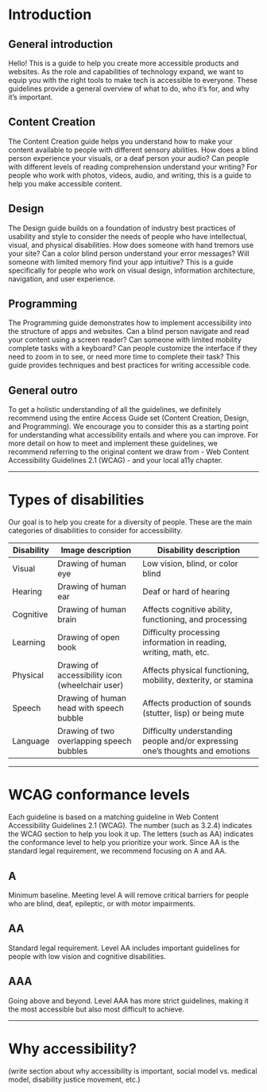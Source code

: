 # Introduction

## General introduction
Hello! This is a guide to help you create more accessible products and websites. As the role and capabilities of technology expand, we want to equip you with the right tools to make tech is accessible to everyone. These guidelines provide a general overview of what to do, who it’s for, and why it’s important.

## Content Creation
The Content Creation guide helps you understand how to make your content available to people with different sensory abilities. How does a blind person experience your visuals, or a deaf person your audio? Can people with different levels of reading comprehension understand your writing? For people who work with photos, videos, audio, and writing, this is a guide to help you make accessible content.

## Design
The Design guide builds on a foundation of industry best practices of usability and style to consider the needs of people who have intellectual, visual, and physical disabilities. How does someone with hand tremors use your site? Can a color blind person understand your error messages? Will someone with limited memory find your app intuitive? This is a guide specifically for people who work on visual design, information architecture, navigation, and user experience.

## Programming
The Programming guide demonstrates how to implement accessibility into the structure of apps and websites. Can a blind person navigate and read your content using a screen reader? Can someone with limited mobility complete tasks with a keyboard? Can people customize the interface if they need to zoom in to see, or need more time to complete their task? This guide provides techniques and best practices for writing accessible code.

## General outro
To get a holistic understanding of all the guidelines, we definitely recommend using the entire Access Guide set (Content Creation, Design, and Programming). We encourage you to consider this as a starting point for understanding what accessibility entails and where you can improve. For more detail on how to meet and implement these guidelines, we recommend referring to the original content we draw from - Web Content Accessibility Guidelines 2.1 (WCAG) - and your local a11y chapter.

***

# Types of disabilities
Our goal is to help you create for a diversity of people. These are the main categories of disabilities to consider for accessibility.

| Disability | Image description | Disability description |
| --- | --- | --- |
| Visual | Drawing of human eye | Low vision, blind, or color blind |
| Hearing | Drawing of human ear | Deaf or hard of hearing |
| Cognitive | Drawing of human brain | Affects cognitive ability, functioning, and processing |
| Learning | Drawing of open book | Difficulty processing information in reading, writing, math, etc. |
| Physical | Drawing of accessibility icon (wheelchair user) | Affects physical functioning, mobility, dexterity, or stamina |
| Speech | Drawing of human head with speech bubble | Affects production of sounds (stutter, lisp) or being mute |
| Language | Drawing of two overlapping speech bubbles | Difficulty understanding people and/or expressing one’s thoughts and emotions |

***

# WCAG conformance levels
Each guideline is based on a matching guideline in Web Content Accessibility Guidelines 2.1 (WCAG). The number (such as 3.2.4) indicates the WCAG section to help you look it up. The letters (such as AA) indicates the conformance level to help you prioritize your work. Since AA is the standard legal requirement, we recommend focusing on A and AA.

## A
Minimum baseline. Meeting level A will remove critical barriers for people who are blind, deaf, epileptic, or with motor impairments.

## AA
Standard legal requirement. Level AA includes important guidelines for people with low vision and cognitive disabilities.

## AAA
Going above and beyond. Level AAA has more strict guidelines, making it the most accessible but also most difficult to achieve.

***

# Why accessibility?

(write section about why accessibility is important, social model vs. medical model, disability justice movement, etc.)
